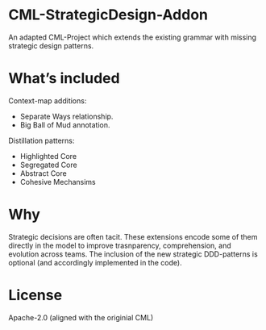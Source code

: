 # CML-StrategicDesign-Addon
An adapted CML-Project which extends the existing grammar with missing strategic design patterns.

# What’s included
Context-map additions:
- Separate Ways relationship.
- Big Ball of Mud annotation.
  
Distillation patterns:
- Highlighted Core
- Segregated Core
- Abstract Core
- Cohesive Mechansims

# Why
Strategic decisions are often tacit. These extensions encode some of them directly in the model to improve trasnparency, comprehension, and evolution across teams.
The inclusion of the new strategic DDD-patterns is optional (and accordingly implemented in the code).

# License
Apache-2.0 (aligned with the originial CML)
